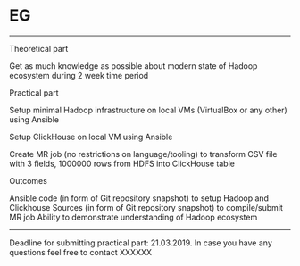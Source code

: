 # EG

__________________________________
Theoretical part

Get as much knowledge as possible about modern state of Hadoop ecosystem during 2 week time period

Practical part 

Setup minimal Hadoop infrastructure on local VMs (VirtualBox or any other) using Ansible

Setup ClickHouse on local VM using Ansible

Create MR job (no restrictions on language/tooling) to transform CSV file with 3 fields, 1000000 rows from HDFS into ClickHouse table

 
Outcomes

Ansible code (in form of Git repository snapshot) to setup Hadoop and Clickhouse
Sources (in form of Git repository snapshot) to compile/submit MR job
Ability to demonstrate understanding of Hadoop ecosystem

__________________________________
Deadline for submitting practical part: 21.03.2019. In case you have any questions feel free to contact XXXXXX
